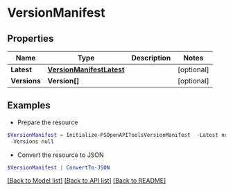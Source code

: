 # VersionManifest
## Properties

Name | Type | Description | Notes
------------ | ------------- | ------------- | -------------
**Latest** | [**VersionManifestLatest**](VersionManifestLatest.md) |  | [optional] 
**Versions** | **Version[]** |  | [optional] 

## Examples

- Prepare the resource
```powershell
$VersionManifest = Initialize-PSOpenAPIToolsVersionManifest  -Latest null `
 -Versions null
```

- Convert the resource to JSON
```powershell
$VersionManifest | ConvertTo-JSON
```

[[Back to Model list]](../README.md#documentation-for-models) [[Back to API list]](../README.md#documentation-for-api-endpoints) [[Back to README]](../README.md)

